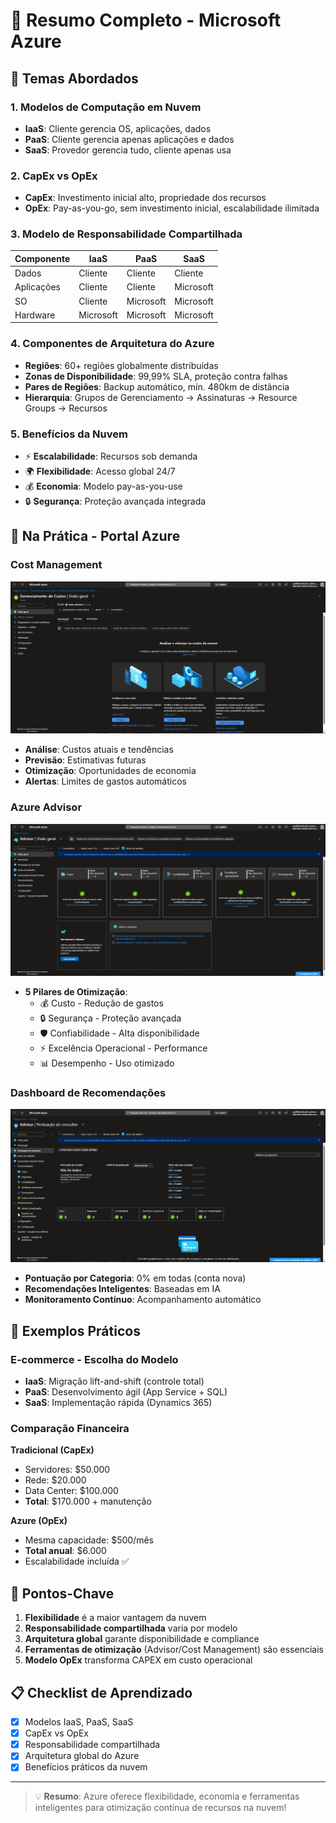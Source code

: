 # 📘 Resumo Completo - Microsoft Azure

## 🎯 Temas Abordados

### 1. **Modelos de Computação em Nuvem**
- **IaaS**: Cliente gerencia OS, aplicações, dados
- **PaaS**: Cliente gerencia apenas aplicações e dados  
- **SaaS**: Provedor gerencia tudo, cliente apenas usa

### 2. **CapEx vs OpEx**
- **CapEx**: Investimento inicial alto, propriedade dos recursos
- **OpEx**: Pay-as-you-go, sem investimento inicial, escalabilidade ilimitada

### 3. **Modelo de Responsabilidade Compartilhada**
| Componente | IaaS | PaaS | SaaS |
|------------|------|------|------|
| Dados | Cliente | Cliente | Cliente |
| Aplicações | Cliente | Cliente | Microsoft |
| SO | Cliente | Microsoft | Microsoft |
| Hardware | Microsoft | Microsoft | Microsoft |

### 4. **Componentes de Arquitetura do Azure**
- **Regiões**: 60+ regiões globalmente distribuídas
- **Zonas de Disponibilidade**: 99,99% SLA, proteção contra falhas
- **Pares de Regiões**: Backup automático, mín. 480km de distância
- **Hierarquia**: Grupos de Gerenciamento → Assinaturas → Resource Groups → Recursos

### 5. **Benefícios da Nuvem**
- ⚡ **Escalabilidade**: Recursos sob demanda
- 🌍 **Flexibilidade**: Acesso global 24/7
- 💰 **Economia**: Modelo pay-as-you-use
- 🔒 **Segurança**: Proteção avançada integrada

## 📸 Na Prática - Portal Azure

### Cost Management
![Gerenciamento de Custos](src/images/Modelo1/GC.PNG)
- **Análise**: Custos atuais e tendências
- **Previsão**: Estimativas futuras
- **Otimização**: Oportunidades de economia
- **Alertas**: Limites de gastos automáticos

### Azure Advisor  
![Azure Advisor](src/images/Modelo1/Advisor.PNG)
- **5 Pilares de Otimização**:
  - 💰 Custo - Redução de gastos
  - 🔒 Segurança - Proteção avançada  
  - 🛡️ Confiabilidade - Alta disponibilidade
  - ⚡ Excelência Operacional - Performance
  - 📊 Desempenho - Uso otimizado

### Dashboard de Recomendações
![Dashboard](src/images/Modelo1/Dashboard.PNG)
- **Pontuação por Categoria**: 0% em todas (conta nova)
- **Recomendações Inteligentes**: Baseadas em IA
- **Monitoramento Contínuo**: Acompanhamento automático

## 🎯 Exemplos Práticos

### E-commerce - Escolha do Modelo
- **IaaS**: Migração lift-and-shift (controle total)
- **PaaS**: Desenvolvimento ágil (App Service + SQL)  
- **SaaS**: Implementação rápida (Dynamics 365)

### Comparação Financeira
**Tradicional (CapEx)**
- Servidores: $50.000
- Rede: $20.000  
- Data Center: $100.000
- **Total**: $170.000 + manutenção

**Azure (OpEx)**
- Mesma capacidade: $500/mês
- **Total anual**: $6.000
- Escalabilidade incluída ✅

## 🔑 Pontos-Chave
1. **Flexibilidade** é a maior vantagem da nuvem
2. **Responsabilidade compartilhada** varia por modelo
3. **Arquitetura global** garante disponibilidade e compliance
4. **Ferramentas de otimização** (Advisor/Cost Management) são essenciais
5. **Modelo OpEx** transforma CAPEX em custo operacional

## 📋 Checklist de Aprendizado
- [x] Modelos IaaS, PaaS, SaaS
- [x] CapEx vs OpEx
- [x] Responsabilidade compartilhada
- [x] Arquitetura global do Azure
- [x] Benefícios práticos da nuvem
---
> 💡 **Resumo**: Azure oferece flexibilidade, economia e ferramentas inteligentes para otimização contínua de recursos na nuvem!